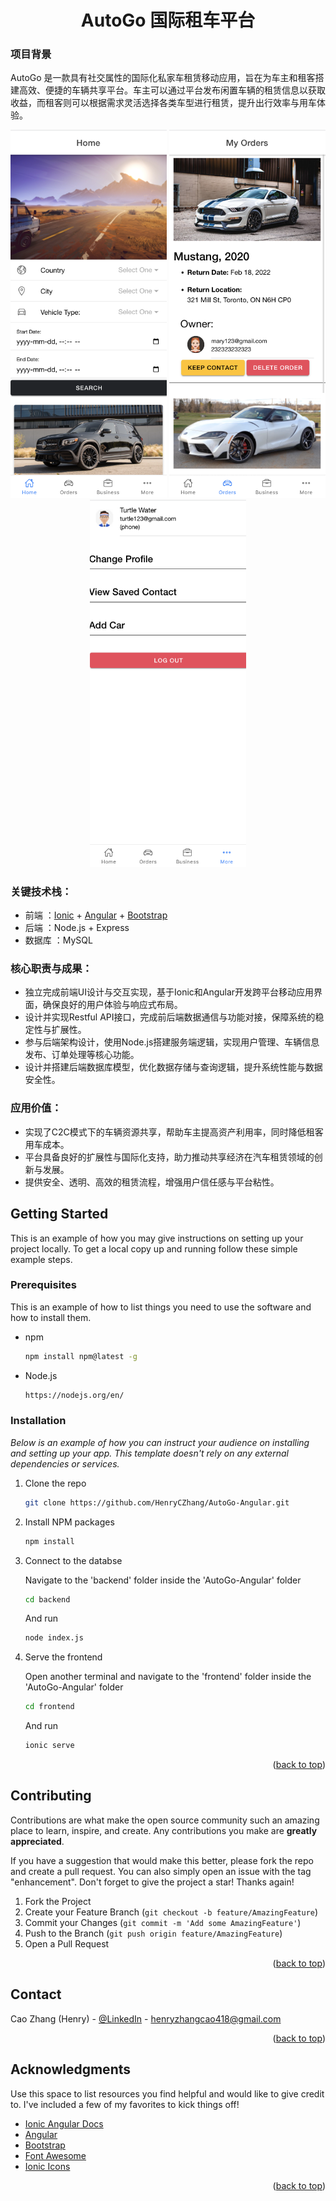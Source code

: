 <h1 align="center">
AutoGo 国际租车平台<br>
</h1>

### 项目背景
AutoGo 是一款具有社交属性的国际化私家车租赁移动应用，旨在为车主和租客搭建高效、便捷的车辆共享平台。车主可以通过平台发布闲置车辆的租赁信息以获取收益，而租客则可以根据需求灵活选择各类车型进行租赁，提升出行效率与用车体验。
<div float= "left" align="center">
<img src="frontend/src/assets/demo1.png" width="250" height="auto"  />
<img src="frontend/src/assets/demo2.png" width="250" height="auto" />
<img src="frontend/src/assets/demo3.png" width="250" height="auto" />
</div>

### 关键技术栈：
- 前端 ：[Ionic](https://ionicframework.com/) + [Angular](https://angular.io/) + [Bootstrap](https://getbootstrap.com)
- 后端 ：Node.js + Express
- 数据库 ：MySQL
### 核心职责与成果：
- 独立完成前端UI设计与交互实现，基于Ionic和Angular开发跨平台移动应用界面，确保良好的用户体验与响应式布局。
- 设计并实现Restful API接口，完成前后端数据通信与功能对接，保障系统的稳定性与扩展性。
- 参与后端架构设计，使用Node.js搭建服务端逻辑，实现用户管理、车辆信息发布、订单处理等核心功能。
- 设计并搭建后端数据库模型，优化数据存储与查询逻辑，提升系统性能与数据安全性。
### 应用价值：
- 实现了C2C模式下的车辆资源共享，帮助车主提高资产利用率，同时降低租客用车成本。
- 平台具备良好的扩展性与国际化支持，助力推动共享经济在汽车租赁领域的创新与发展。
- 提供安全、透明、高效的租赁流程，增强用户信任感与平台粘性。


<!-- GETTING STARTED -->
## Getting Started

This is an example of how you may give instructions on setting up your project locally.
To get a local copy up and running follow these simple example steps.

### Prerequisites

This is an example of how to list things you need to use the software and how to install them.
* npm
  ```sh
  npm install npm@latest -g
  ```
  
* Node.js
  ```sh
  https://nodejs.org/en/
  ```

### Installation

_Below is an example of how you can instruct your audience on installing and setting up your app. This template doesn't rely on any external dependencies or services._

1.  Clone the repo
     ```sh
     git clone https://github.com/HenryCZhang/AutoGo-Angular.git
     ```
2. Install NPM packages
   ```sh
   npm install
   ```

3. Connect to the databse

   Navigate to the 'backend' folder inside the 'AutoGo-Angular' folder
   ```sh
   cd backend
   ```
     
   And run
    
   ```sh
   node index.js
   ```
   
4. Serve the frontend

   Open another terminal and navigate to the 'frontend' folder inside the 'AutoGo-Angular' folder
   ```sh
   cd frontend
   ```
        
   And run
    
   ```sh
   ionic serve
   ```

<p align="right">(<a href="#top">back to top</a>)</p>



<!-- CONTRIBUTING -->
## Contributing

Contributions are what make the open source community such an amazing place to learn, inspire, and create. Any contributions you make are **greatly appreciated**.

If you have a suggestion that would make this better, please fork the repo and create a pull request. You can also simply open an issue with the tag "enhancement".
Don't forget to give the project a star! Thanks again!

1. Fork the Project
2. Create your Feature Branch (`git checkout -b feature/AmazingFeature`)
3. Commit your Changes (`git commit -m 'Add some AmazingFeature'`)
4. Push to the Branch (`git push origin feature/AmazingFeature`)
5. Open a Pull Request

<p align="right">(<a href="#top">back to top</a>)</p>


<!-- CONTACT -->
## Contact

Cao Zhang (Henry) - [@LinkedIn](https://www.linkedin.com/in/henry-zhang-uwo/) - henryzhangcao418@gmail.com


<p align="right">(<a href="#top">back to top</a>)</p>



<!-- ACKNOWLEDGMENTS -->
## Acknowledgments

Use this space to list resources you find helpful and would like to give credit to. I've included a few of my favorites to kick things off!

* [Ionic Angular Docs](https://ionicframework.com/docs/angular/your-first-app)
* [Angular](https://angular.io/)
* [Bootstrap](https://getbootstrap.com/)
* [Font Awesome](https://fontawesome.com)
* [Ionic Icons](https://ionic.io/ionicons)

<p align="right">(<a href="#top">back to top</a>)</p>
